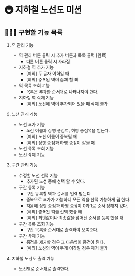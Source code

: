 # 🚇 지하철 노선도 미션

## 👨🏻‍💻 구현할 기능 목록

1. 역 관리 기능

   - 역 관리 버튼 클릭 시 추가 버튼과 목록 출력 [완료]
     - 다른 버튼 클릭 시 사라짐
   - 지하철 역 추가 기능
     - [예외] 두 글자 이하일 때
     - [예외] 중복된 역이 존재 할 때
   - 역 목록 조회 기능
     - 목록은 추가한 순서대로 나타나져야 한다.
   - 지하철 역 삭제 기능
     - [예외] 노선에 역이 추가되어 있을 때 삭제 불가

2. 노선 관리 기능

   - 노선 추가 기능
     - 노선 이름과 상행 종점역, 하행 종점역을 받는다.
     - [예외] 노선 이름이 중복될 때
     - [예외] 상행 종점과 하행 종점이 같을 때
   - 노선 목록 조회 기능
   - 노선 삭제 기능

3. 구간 관리 기능

   - 수정할 노선 선택 기능
     - 추가된 노선 중에 선택 할 수 있다.
   - 구간 등록 기능
     - 구간 등록할 역과 순서를 입력 받는다.
     - 중복으로 추가가 가능하니 모든 역을 선택 가능하게 끔 한다.
     - 처음에 상행 종점과 하행 종점이 0과 1로 순서 정해져 있다.
     - [예외] 중복된 역을 선택 했을 때
     - [예외] 최댓값이나 최솟값을 넘어선 순서를 등록 했을 때
   - 구간 목록 조회 기능
     - 구간 목록을 순서대로 출력하여 보여준다.
   - 구간 삭제 기능
     - 종점을 제거할 경우 그 다음역이 종점이 된다.
     - [예외] 노선의 역이 두개 이하일 경우 제거 불가

4. 지하철 노선도 출력 기능

   - 노선별로 순서대로 출력한다.

<br>

